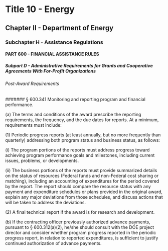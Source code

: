 
# Title 10 - Energy
## Chapter II - Department of Energy
### Subchapter H - Assistance Regulations
#### PART 600 - FINANCIAL ASSISTANCE RULES
##### Subpart D - Administrative Requirements for Grants and Cooperative Agreements With For-Profit Organizations
###### Post-Award Requirements
####### § 600.341 Monitoring and reporting program and financial performance.

(a) The terms and conditions of the award prescribe the reporting requirements, the frequency, and the due dates for reports. At a minimum, requirements must include:

(1) Periodic progress reports (at least annually, but no more frequently than quarterly) addressing both program status and business status, as follows:

(i) The program portions of the reports must address progress toward achieving program performance goals and milestones, including current issues, problems, or developments.

(ii) The business portions of the reports must provide summarized details on the status of resources (Federal funds and non-Federal cost sharing or matching), including an accounting of expenditures for the period covered by the report. The report should compare the resource status with any payment and expenditure schedules or plans provided in the original award, explain any major deviations from those schedules, and discuss actions that will be taken to address the deviations.

(2) A final technical report if the award is for research and development.

(b) If the contracting officer previously authorized advance payments, pursuant to § 600.312(a)(2), he/she should consult with the DOE project director and consider whether program progress reported in the periodic progress report, in relation to reported expenditures, is sufficient to justify continued authorization of advance payments.
